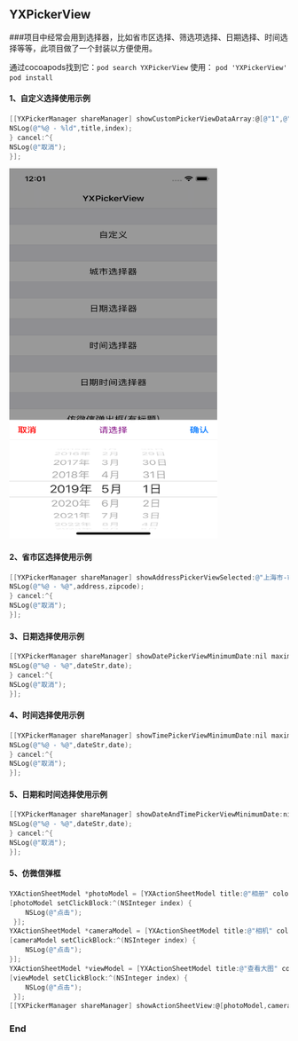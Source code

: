 ## YXPickerView

###项目中经常会用到选择器，比如省市区选择、筛选项选择、日期选择、时间选择等等，此项目做了一个封装以方便使用。

通过cocoapods找到它：`pod search YXPickerView`
使用：
`pod 'YXPickerView'`
`pod install`

#### 1、自定义选择使用示例
```objective-c
[[YXPickerManager shareManager] showCustomPickerViewDataArray:@[@"1",@"2",@"3",@"4"] selectIndex:3 confirm:^(NSString *title, NSInteger index) {
NSLog(@"%@ - %ld",title,index);
} cancel:^{
NSLog(@"取消");
}];
```
<img src="https://github.com/caoyunxiao/YXPickerView/blob/master/images/Simulator%20Screen%20Shot%20-%20iPhone%20XS%20-%202019-08-16%20at%2012.01.09.png"  height="667" width="375">

#### 2、省市区选择使用示例
```objective-c
[[YXPickerManager shareManager] showAddressPickerViewSelected:@"上海市-市辖区-闵行区" confirm:^(NSString *address, NSString *zipcode) {
NSLog(@"%@ - %@",address,zipcode);
} cancel:^{
NSLog(@"取消");
}];
```

#### 3、日期选择使用示例
```objective-c
[[YXPickerManager shareManager] showDatePickerViewMinimumDate:nil maximumDate:nil defaultDate:@"2019-05-08" confirm:^(NSString *dateStr, NSDate *date) {
NSLog(@"%@ - %@",dateStr,date);
} cancel:^{
NSLog(@"取消");
}];
```

#### 4、时间选择使用示例
```objective-c
[[YXPickerManager shareManager] showTimePickerViewMinimumDate:nil maximumDate:nil defaultDate:@"15:00:00" confirm:^(NSString *dateStr, NSDate *date) {
NSLog(@"%@ - %@",dateStr,date);
} cancel:^{
NSLog(@"取消");
}];
```

#### 5、日期和时间选择使用示例
```objective-c
[[YXPickerManager shareManager] showDateAndTimePickerViewMinimumDate:nil maximumDate:nil defaultDate:@"2019-08-08 12:00:00" confirm:^(NSString *dateStr, NSDate *date) {
NSLog(@"%@ - %@",dateStr,date);
} cancel:^{
NSLog(@"取消");
}];
```

#### 5、仿微信弹框
```objective-c
YXActionSheetModel *photoModel = [YXActionSheetModel title:@"相册" color:[UIColor blackColor]];
[photoModel setClickBlock:^(NSInteger index) {
    NSLog(@"点击");
 }];
YXActionSheetModel *cameraModel = [YXActionSheetModel title:@"相机" color:[UIColor blackColor]];
[cameraModel setClickBlock:^(NSInteger index) {
    NSLog(@"点击");
}];
YXActionSheetModel *viewModel = [YXActionSheetModel title:@"查看大图" color:[UIColor blackColor]];
[viewModel setClickBlock:^(NSInteger index) {
    NSLog(@"点击");
 }];
[[YXPickerManager shareManager] showActionSheetView:@[photoModel,cameraModel,viewModel] title:@"设置个人头像"];
```

### End
